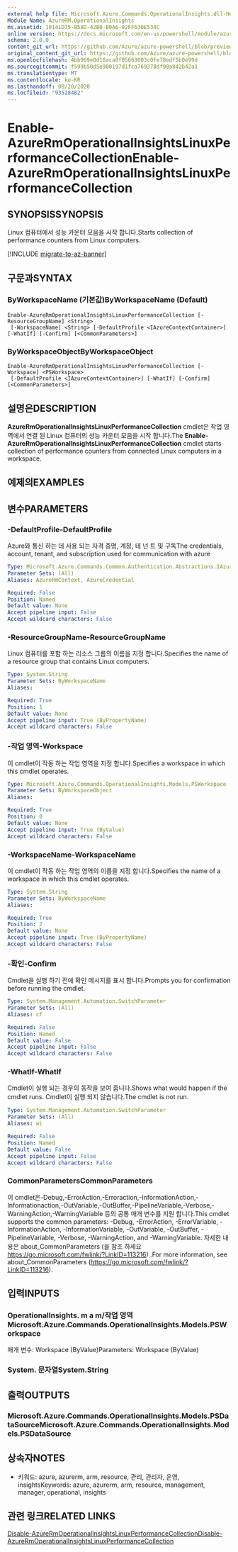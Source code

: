 ```yaml
---
external help file: Microsoft.Azure.Commands.OperationalInsights.dll-Help.xml
Module Name: AzureRM.OperationalInsights
ms.assetid: 10141D75-B58D-42B0-B0A6-92FF630E534C
online version: https://docs.microsoft.com/en-us/powershell/module/azurerm.operationalinsights/enable-azurermoperationalinsightslinuxperformancecollection
schema: 2.0.0
content_git_url: https://github.com/Azure/azure-powershell/blob/preview/src/ResourceManager/OperationalInsights/Commands.OperationalInsights/help/Enable-AzureRmOperationalInsightsLinuxPerformanceCollection.md
original_content_git_url: https://github.com/Azure/azure-powershell/blob/preview/src/ResourceManager/OperationalInsights/Commands.OperationalInsights/help/Enable-AzureRmOperationalInsightsLinuxPerformanceCollection.md
ms.openlocfilehash: 4bb969e0d18aca0f05663003c0fe78edf5b0e99d
ms.sourcegitcommit: f599b50d5e980197d1fca769378df90a842b42a1
ms.translationtype: MT
ms.contentlocale: ko-KR
ms.lasthandoff: 08/20/2020
ms.locfileid: "93528482"
---
```

# <span data-ttu-id="c5c50-101">Enable-AzureRmOperationalInsightsLinuxPerformanceCollection</span><span class="sxs-lookup"><span data-stu-id="c5c50-101">Enable-AzureRmOperationalInsightsLinuxPerformanceCollection</span></span>

## <span data-ttu-id="c5c50-102">SYNOPSIS</span><span class="sxs-lookup"><span data-stu-id="c5c50-102">SYNOPSIS</span></span>
<span data-ttu-id="c5c50-103">Linux 컴퓨터에서 성능 카운터 모음을 시작 합니다.</span><span class="sxs-lookup"><span data-stu-id="c5c50-103">Starts collection of performance counters from Linux computers.</span></span>

[!INCLUDE [migrate-to-az-banner](../../includes/migrate-to-az-banner.md)]

## <span data-ttu-id="c5c50-104">구문과</span><span class="sxs-lookup"><span data-stu-id="c5c50-104">SYNTAX</span></span>

### <span data-ttu-id="c5c50-105">ByWorkspaceName (기본값)</span><span class="sxs-lookup"><span data-stu-id="c5c50-105">ByWorkspaceName (Default)</span></span>
```
Enable-AzureRmOperationalInsightsLinuxPerformanceCollection [-ResourceGroupName] <String>
 [-WorkspaceName] <String> [-DefaultProfile <IAzureContextContainer>] [-WhatIf] [-Confirm] [<CommonParameters>]
```

### <span data-ttu-id="c5c50-106">ByWorkspaceObject</span><span class="sxs-lookup"><span data-stu-id="c5c50-106">ByWorkspaceObject</span></span>
```
Enable-AzureRmOperationalInsightsLinuxPerformanceCollection [-Workspace] <PSWorkspace>
 [-DefaultProfile <IAzureContextContainer>] [-WhatIf] [-Confirm] [<CommonParameters>]
```

## <span data-ttu-id="c5c50-107">설명은</span><span class="sxs-lookup"><span data-stu-id="c5c50-107">DESCRIPTION</span></span>
<span data-ttu-id="c5c50-108">**AzureRmOperationalInsightsLinuxPerformanceCollection** cmdlet은 작업 영역에서 연결 된 Linux 컴퓨터의 성능 카운터 모음을 시작 합니다.</span><span class="sxs-lookup"><span data-stu-id="c5c50-108">The **Enable-AzureRmOperationalInsightsLinuxPerformanceCollection** cmdlet starts collection of performance counters from connected Linux computers in a workspace.</span></span>

## <span data-ttu-id="c5c50-109">예제의</span><span class="sxs-lookup"><span data-stu-id="c5c50-109">EXAMPLES</span></span>

## <span data-ttu-id="c5c50-110">변수</span><span class="sxs-lookup"><span data-stu-id="c5c50-110">PARAMETERS</span></span>

### <span data-ttu-id="c5c50-111">-DefaultProfile</span><span class="sxs-lookup"><span data-stu-id="c5c50-111">-DefaultProfile</span></span>
<span data-ttu-id="c5c50-112">Azure와 통신 하는 데 사용 되는 자격 증명, 계정, 테 넌 트 및 구독</span><span class="sxs-lookup"><span data-stu-id="c5c50-112">The credentials, account, tenant, and subscription used for communication with azure</span></span>

```yaml
Type: Microsoft.Azure.Commands.Common.Authentication.Abstractions.IAzureContextContainer
Parameter Sets: (All)
Aliases: AzureRmContext, AzureCredential

Required: False
Position: Named
Default value: None
Accept pipeline input: False
Accept wildcard characters: False
```

### <span data-ttu-id="c5c50-113">-ResourceGroupName</span><span class="sxs-lookup"><span data-stu-id="c5c50-113">-ResourceGroupName</span></span>
<span data-ttu-id="c5c50-114">Linux 컴퓨터를 포함 하는 리소스 그룹의 이름을 지정 합니다.</span><span class="sxs-lookup"><span data-stu-id="c5c50-114">Specifies the name of a resource group that contains Linux computers.</span></span>

```yaml
Type: System.String
Parameter Sets: ByWorkspaceName
Aliases:

Required: True
Position: 1
Default value: None
Accept pipeline input: True (ByPropertyName)
Accept wildcard characters: False
```

### <span data-ttu-id="c5c50-115">-작업 영역</span><span class="sxs-lookup"><span data-stu-id="c5c50-115">-Workspace</span></span>
<span data-ttu-id="c5c50-116">이 cmdlet이 작동 하는 작업 영역을 지정 합니다.</span><span class="sxs-lookup"><span data-stu-id="c5c50-116">Specifies a workspace in which this cmdlet operates.</span></span>

```yaml
Type: Microsoft.Azure.Commands.OperationalInsights.Models.PSWorkspace
Parameter Sets: ByWorkspaceObject
Aliases:

Required: True
Position: 0
Default value: None
Accept pipeline input: True (ByValue)
Accept wildcard characters: False
```

### <span data-ttu-id="c5c50-117">-WorkspaceName</span><span class="sxs-lookup"><span data-stu-id="c5c50-117">-WorkspaceName</span></span>
<span data-ttu-id="c5c50-118">이 cmdlet이 작동 하는 작업 영역의 이름을 지정 합니다.</span><span class="sxs-lookup"><span data-stu-id="c5c50-118">Specifies the name of a workspace in which this cmdlet operates.</span></span>

```yaml
Type: System.String
Parameter Sets: ByWorkspaceName
Aliases:

Required: True
Position: 2
Default value: None
Accept pipeline input: True (ByPropertyName)
Accept wildcard characters: False
```

### <span data-ttu-id="c5c50-119">-확인</span><span class="sxs-lookup"><span data-stu-id="c5c50-119">-Confirm</span></span>
<span data-ttu-id="c5c50-120">Cmdlet을 실행 하기 전에 확인 메시지를 표시 합니다.</span><span class="sxs-lookup"><span data-stu-id="c5c50-120">Prompts you for confirmation before running the cmdlet.</span></span>

```yaml
Type: System.Management.Automation.SwitchParameter
Parameter Sets: (All)
Aliases: cf

Required: False
Position: Named
Default value: False
Accept pipeline input: False
Accept wildcard characters: False
```

### <span data-ttu-id="c5c50-121">-WhatIf</span><span class="sxs-lookup"><span data-stu-id="c5c50-121">-WhatIf</span></span>
<span data-ttu-id="c5c50-122">Cmdlet이 실행 되는 경우의 동작을 보여 줍니다.</span><span class="sxs-lookup"><span data-stu-id="c5c50-122">Shows what would happen if the cmdlet runs.</span></span>
<span data-ttu-id="c5c50-123">Cmdlet이 실행 되지 않습니다.</span><span class="sxs-lookup"><span data-stu-id="c5c50-123">The cmdlet is not run.</span></span>

```yaml
Type: System.Management.Automation.SwitchParameter
Parameter Sets: (All)
Aliases: wi

Required: False
Position: Named
Default value: False
Accept pipeline input: False
Accept wildcard characters: False
```

### <span data-ttu-id="c5c50-124">CommonParameters</span><span class="sxs-lookup"><span data-stu-id="c5c50-124">CommonParameters</span></span>
<span data-ttu-id="c5c50-125">이 cmdlet은-Debug,-ErrorAction,-Erroraction,-InformationAction,-Informationaction,-OutVariable,-OutBuffer,-PipelineVariable,-Verbose,-WarningAction,-WarningVariable 등의 공통 매개 변수를 지원 합니다.</span><span class="sxs-lookup"><span data-stu-id="c5c50-125">This cmdlet supports the common parameters: -Debug, -ErrorAction, -ErrorVariable, -InformationAction, -InformationVariable, -OutVariable, -OutBuffer, -PipelineVariable, -Verbose, -WarningAction, and -WarningVariable.</span></span> <span data-ttu-id="c5c50-126">자세한 내용은 about_CommonParameters (을 참조 하세요 https://go.microsoft.com/fwlink/?LinkID=113216) .</span><span class="sxs-lookup"><span data-stu-id="c5c50-126">For more information, see about_CommonParameters (https://go.microsoft.com/fwlink/?LinkID=113216).</span></span>

## <span data-ttu-id="c5c50-127">입력</span><span class="sxs-lookup"><span data-stu-id="c5c50-127">INPUTS</span></span>

### <span data-ttu-id="c5c50-128">OperationalInsights. m a m/작업 영역</span><span class="sxs-lookup"><span data-stu-id="c5c50-128">Microsoft.Azure.Commands.OperationalInsights.Models.PSWorkspace</span></span>
<span data-ttu-id="c5c50-129">매개 변수: Workspace (ByValue)</span><span class="sxs-lookup"><span data-stu-id="c5c50-129">Parameters: Workspace (ByValue)</span></span>

### <span data-ttu-id="c5c50-130">System. 문자열</span><span class="sxs-lookup"><span data-stu-id="c5c50-130">System.String</span></span>

## <span data-ttu-id="c5c50-131">출력</span><span class="sxs-lookup"><span data-stu-id="c5c50-131">OUTPUTS</span></span>

### <span data-ttu-id="c5c50-132">Microsoft.Azure.Commands.OperationalInsights.Models.PSDataSource</span><span class="sxs-lookup"><span data-stu-id="c5c50-132">Microsoft.Azure.Commands.OperationalInsights.Models.PSDataSource</span></span>

## <span data-ttu-id="c5c50-133">상속자</span><span class="sxs-lookup"><span data-stu-id="c5c50-133">NOTES</span></span>
* <span data-ttu-id="c5c50-134">키워드: azure, azurerm, arm, resource, 관리, 관리자, 운영, insights</span><span class="sxs-lookup"><span data-stu-id="c5c50-134">Keywords: azure, azurerm, arm, resource, management, manager, operational, insights</span></span>

## <span data-ttu-id="c5c50-135">관련 링크</span><span class="sxs-lookup"><span data-stu-id="c5c50-135">RELATED LINKS</span></span>

[<span data-ttu-id="c5c50-136">Disable-AzureRmOperationalInsightsLinuxPerformanceCollection</span><span class="sxs-lookup"><span data-stu-id="c5c50-136">Disable-AzureRmOperationalInsightsLinuxPerformanceCollection</span></span>](./Disable-AzureRmOperationalInsightsLinuxPerformanceCollection.md)


